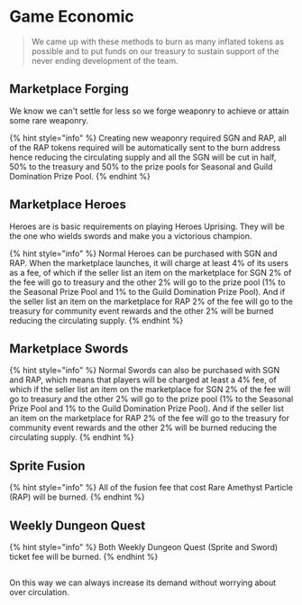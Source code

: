 # Game Economic

> We came up with these methods to burn as many inflated tokens as possible and to put funds on our treasury to sustain support of the never ending development of the team.

## Marketplace Forging

We know we can't settle for less so we forge weaponry to achieve or attain some rare weaponry.&#x20;

{% hint style="info" %}
Creating new weaponry required SGN and RAP, all of the RAP tokens required will be automatically sent to the burn address hence reducing the circulating supply and all the SGN will be cut in half, 50% to the treasury and 50% to the prize pools for Seasonal and Guild Domination Prize Pool.
{% endhint %}

## Marketplace Heroes

Heroes are is basic requirements on playing Heroes Uprising. They will be the one who wields swords and make you a victorious champion.

{% hint style="info" %}
Normal Heroes can be purchased with SGN and RAP. When the marketplace launches, it will charge at least 4% of its users as a fee, of which if the seller list an item on the marketplace for SGN 2% of the fee will go to treasury and the other 2% will go to the prize pool (1% to the Seasonal Prize Pool and 1% to the Guild Domination Prize Pool). And if the seller list an item on the marketplace for RAP 2% of the fee will go to the treasury for community event rewards and the other 2% will be burned reducing the circulating supply.
{% endhint %}

## Marketplace Swords&#x20;

{% hint style="info" %}
Normal Swords can also be purchased with SGN and RAP, which means that players will be charged at least a 4% fee, of which if the seller list an item on the marketplace for SGN 2% of the fee will go to treasury and the other 2% will go to the prize pool (1% to the Seasonal Prize Pool and 1% to the Guild Domination Prize Pool). And if the seller list an item on the marketplace for RAP 2% of the fee will go to the treasury for community event rewards and the other 2% will be burned reducing the circulating supply.
{% endhint %}

## Sprite Fusion

{% hint style="info" %}
All of the fusion fee that cost Rare Amethyst Particle (RAP) will be burned.
{% endhint %}

## Weekly Dungeon Quest

{% hint style="info" %}
Both Weekly Dungeon Quest (Sprite and Sword) ticket fee will be burned.
{% endhint %}

## &#x20;

On this way we can always increase its demand without worrying about over circulation.

